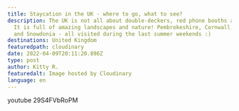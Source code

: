 ```yaml
---
title: Staycation in the UK - where to go, what to see?
description: The UK is not all about double-deckers, red phone booths and pints.
  It is full of amazing landscapes and nature! Pembrokeshire, Cornwall, Devon
  and Snowdonia - all visited during the last summer weekends :)
destinations: United Kingdom
featuredpath: cloudinary
date: 2022-04-09T20:11:20.896Z
type: post
author: Kitty R.
featuredalt: Image hosted by Cloudinary
language: en
---
```

youtube 29S4FVbRoPM